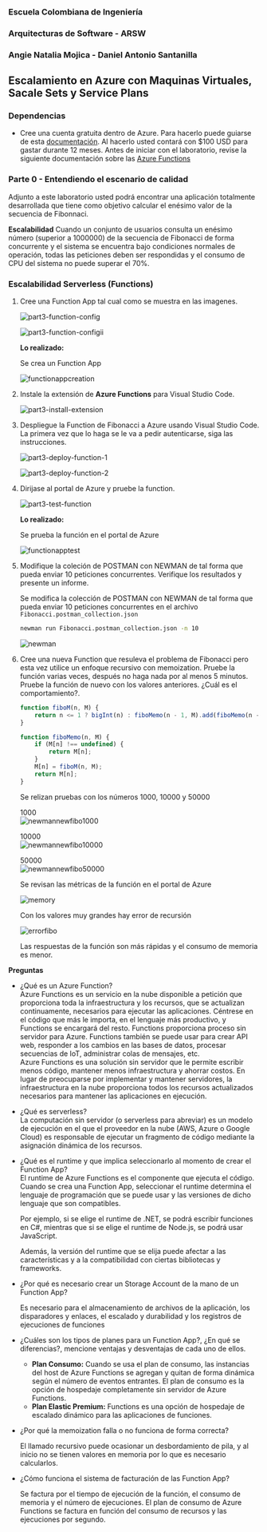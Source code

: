 ### Escuela Colombiana de Ingeniería

### Arquitecturas de Software - ARSW

### Angie Natalia Mojica - Daniel Antonio Santanilla

## Escalamiento en Azure con Maquinas Virtuales, Sacale Sets y Service Plans

### Dependencias

* Cree una cuenta gratuita dentro de Azure. Para hacerlo puede guiarse de esta [documentación](https://azure.microsoft.com/es-es/free/students/). Al hacerlo usted contará con $100 USD para gastar durante 12 meses.
Antes de iniciar con el laboratorio, revise la siguiente documentación sobre las [Azure Functions](https://www.c-sharpcorner.com/article/an-overview-of-azure-functions/)

### Parte 0 - Entendiendo el escenario de calidad

Adjunto a este laboratorio usted podrá encontrar una aplicación totalmente desarrollada que tiene como objetivo calcular el enésimo valor de la secuencia de Fibonnaci.

**Escalabilidad**
Cuando un conjunto de usuarios consulta un enésimo número (superior a 1000000) de la secuencia de Fibonacci de forma concurrente y el sistema se encuentra bajo condiciones normales de operación, todas las peticiones deben ser respondidas y el consumo de CPU del sistema no puede superar el 70%.

### Escalabilidad Serverless (Functions)

1. Cree una Function App tal cual como se muestra en las  imagenes.

    ![part3-function-config](images/part3/part3-function-config.png)

    ![part3-function-configii](images/part3/part3-function-configii.png)

    **Lo realizado:**

    Se crea un Function App

    ![functionappcreation](./images/lab/functionappcreation.png)

2. Instale la extensión de **Azure Functions** para Visual Studio Code.

    ![part3-install-extension](images/part3/part3-install-extension.png)

3. Despliegue la Function de Fibonacci a Azure usando Visual Studio Code. La primera vez que lo haga se le va a pedir autenticarse, siga las instrucciones.

    ![part3-deploy-function-1](images/part3/part3-deploy-function-1.png)

    ![part3-deploy-function-2](images/part3/part3-deploy-function-2.png)

4. Dirijase al portal de Azure y pruebe la function.

    ![part3-test-function](images/part3/part3-test-function.png)

    **Lo realizado:**

    Se prueba la función en el portal de Azure

    ![functionapptest](./images/lab/functionapptest.png)

5. Modifique la coleción de POSTMAN con NEWMAN de tal forma que pueda enviar 10 peticiones concurrentes. Verifique los resultados y presente un informe.

    Se modifica la colección de POSTMAN con NEWMAN de tal forma que pueda enviar 10 peticiones concurrentes en el archivo `Fibonacci.postman_collection.json`

    ```bash
    newman run Fibonacci.postman_collection.json -n 10
    ```

    ![newman](./images/lab/newman.png)

6. Cree una nueva Function que resuleva el problema de Fibonacci pero esta vez utilice un enfoque recursivo con memoization. Pruebe la función varias veces, después no haga nada por al menos 5 minutos. Pruebe la función de nuevo con los valores anteriores. ¿Cuál es el comportamiento?.

    ```javascript
    function fiboM(n, M) {
        return n <= 1 ? bigInt(n) : fiboMemo(n - 1, M).add(fiboMemo(n - 2, M));
    }

    function fiboMemo(n, M) {
        if (M[n] !== undefined) {
            return M[n];
        }
        M[n] = fiboM(n, M);
        return M[n];
    }
    ```

    Se relizan pruebas con los números  1000, 10000 y 50000

    1000\
    ![newmannewfibo1000](./images/lab/newmannewfibo1000.png)

    10000\
    ![newmannewfibo10000](./images/lab/newmannewfibo10000.png)

    50000\
    ![newmannewfibo50000](./images/lab/newmannewfibo50000.png)

    Se revisan las métricas de la función en el portal de Azure

    ![memory](./images/lab/memory.png)

    Con los valores muy grandes hay error de recursión

    ![errorfibo](./images/lab/errorfibo.png)

    Las respuestas de la función son más rápidas y el consumo de memoria es menor.

**Preguntas**

* ¿Qué es un Azure Function?\
    Azure Functions es un servicio en la nube disponible a petición que proporciona toda la infraestructura y los recursos, que se actualizan continuamente, necesarios para ejecutar las aplicaciones. Céntrese en el código que más le importa, en el lenguaje más productivo, y Functions se encargará del resto. Functions proporciona proceso sin servidor para Azure. Functions también se puede usar para crear API web, responder a los cambios en las bases de datos, procesar secuencias de IoT, administrar colas de mensajes, etc.\
    Azure Functions es una solución sin servidor que le permite escribir menos código, mantener menos infraestructura y ahorrar costos. En lugar de preocuparse por implementar y mantener servidores, la infraestructura en la nube proporciona todos los recursos actualizados necesarios para mantener las aplicaciones en ejecución.
* ¿Qué es serverless?\
    La computación sin servidor (o serverless para abreviar) es un modelo de ejecución en el que el proveedor en la nube (AWS, Azure o Google Cloud) es responsable de ejecutar un fragmento de código mediante la asignación dinámica de los recursos.
* ¿Qué es el runtime y que implica seleccionarlo al momento de crear el Function App?\
    El runtime de Azure Functions es el componente que ejecuta el código. Cuando se crea una Function App, seleccionar el runtime  determina el lenguaje de programación que se puede usar y las versiones de dicho lenguaje que son compatibles.

    Por ejemplo, si se elige el runtime de .NET, se podrá escribir funciones en C#, mientras que si se elige el runtime de Node.js, se podrá usar JavaScript.

    Además, la versión del runtime que se elija puede afectar a las características y a la compatibilidad con ciertas bibliotecas y frameworks.
* ¿Por qué es necesario crear un Storage Account de la mano de un Function App?

    Es necesario para el almacenamiento de archivos de la aplicación, los disparadores y enlaces, el escalado y durabilidad y los registros de ejecuciones de funciones

* ¿Cuáles son los tipos de planes para un Function App?, ¿En qué se diferencias?, mencione ventajas y desventajas de cada uno de ellos.
  * **Plan Consumo:** Cuando se usa el plan de consumo, las instancias del host de Azure Functions se agregan y quitan de forma dinámica según el número de eventos entrantes. El plan de consumo es la opción de hospedaje completamente sin servidor de Azure Functions.
  * **Plan Elastic Premium:** Functions es una opción de hospedaje de escalado dinámico para las aplicaciones de funciones.
* ¿Por qué la memoization falla o no funciona de forma correcta?

    El llamado recursivo puede ocasionar un desbordamiento de pila, y al inicio no se tienen valores en memoria por lo que es necesario calcularlos.

* ¿Cómo funciona el sistema de facturación de las Function App?

    Se factura por el tiempo de ejecución de la función, el consumo de memoria y el número de ejecuciones. El plan de consumo de Azure Functions se factura en función del consumo de recursos y las ejecuciones por segundo. 